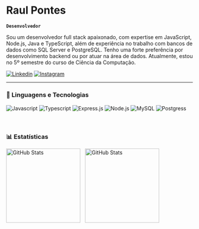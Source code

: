# Raul Pontes

**`Desenvolvedor`**

Sou um desenvolvedor full stack apaixonado, com expertise em JavaScript, Node.js, Java e TypeScript, além de experiência no trabalho com bancos de dados como SQL Server e PostgreSQL. Tenho uma forte preferência por desenvolvimento backend ou por atuar na área de dados. Atualmente, estou no 5º semestre do curso de Ciência da Computação.

[![Linkedin](https://img.shields.io/badge/LinkedIn-0077B5?style=for-the-badge&logo=linkedin&logoColor=white)](https://www.linkedin.com/in/raulbelem)
[![Instagram](https://img.shields.io/badge/Instagram-E4405F?style=for-the-badge&logo=instagram&logoColor=white)](https://www.instagram.com/raulpontes.7/)

---

### 🤖 Linguagens e Tecnologias

<div>
<img align= "center" alt ="Javascript" src ="https://img.shields.io/badge/JavaScript-F7DF1E?style=for-the-badge&logo=javascript&logoColor=black"/>
<img align= "center" alt ="Typescript" src ="https://img.shields.io/badge/TypeScript-007ACC?style=for-the-badge&logo=typescript&logoColor=white"/>
<img align= "center" alt ="Express.js" src ="https://img.shields.io/badge/Express.js-404D59?style=for-the-badge"/>
<img align= "center" alt ="Node.js" src ="https://img.shields.io/badge/Node.js-43853D?style=for-the-badge&logo=node.js&logoColor=white"/>
<img align= "center" alt ="MySQL" src ="https://img.shields.io/badge/MySQL-00000F?style=for-the-badge&logo=mysql&logoColor=white"/>
<img align= "center" alt ="Postgress" src ="https://img.shields.io/badge/PostgreSQL-316192?style=for-the-badge&logo=postgresql&logoColor=white"/>
</div>
<br/>
<br/>

### 📊 Estatísticas

<p>
  <img 
    align="left" 
    alt="GitHub Stats" 
    height="200" 
    style="padding-right: 10px;" 
    src="https://github-readme-stats.vercel.app/api?username=Raulz-Dev&show_icons=true&theme=tokyonight&include_all_commits=true&count_private=true&locale=pt-br" 
  />

<img 
      align="left" 
      alt="GitHub Stats" 
      height="200" 
      src="https://github-readme-stats.vercel.app/api/top-langs/?username=Raulz-Dev&theme=tokyonight&layout=compact&custom_title=Tecnologias&langs_count=9" 
  />

</p>
